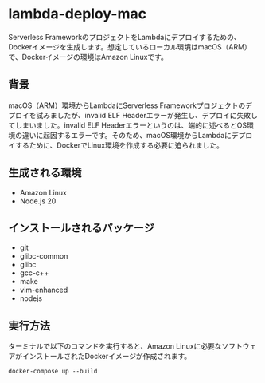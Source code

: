 # lambda-deploy-mac

Serverless FrameworkのプロジェクトをLambdaにデプロイするための、Dockerイメージを生成します。想定しているローカル環境はmacOS（ARM）で、Dockerイメージの環境はAmazon Linuxです。

## 背景
macOS（ARM）環境からLambdaにServerless Frameworkプロジェクトのデプロイを試みましたが、invalid ELF Headerエラーが発生し、デプロイに失敗してしまいました。invalid ELF Headerエラーというのは、端的に述べるとOS環境の違いに起因するエラーです。そのため、macOS環境からLambdaにデプロイするために、DockerでLinux環境を作成する必要に迫られました。

## 生成される環境
- Amazon Linux
- Node.js 20

## インストールされるパッケージ
- git
- glibc-common
- glibc
- gcc-c++
- make
- vim-enhanced
- nodejs

## 実行方法
ターミナルで以下のコマンドを実行すると、Amazon Linuxに必要なソフトウェアがインストールされたDockerイメージが作成されます。

`docker-compose up --build`


